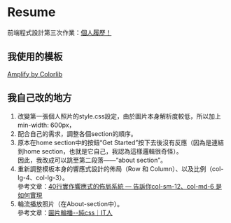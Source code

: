 # Resume
前端程式設計第三次作業：[個人履歷！](https://github.com/beth-ouyang/resume)



## 我使用的模板
[Amplify by Colorlib](https://colorlib.com/wp/template/amplify/)


## 我自己改的地方

1. 改變第一張個人照片的style.css設定，由於圖片本身解析度較低，所以加上 min-width: 600px，
2. 配合自己的需求，調整各個section的順序。
3. 原本在home section中的按鈕“Get Started”按下去後沒有反應（因為是連結到home section，也就是它自己，我認為這樣邏輯很奇怪）。<br>因此，我改成可以跳至第二段落——“about section”。
4. 重新調整模板本身的響應式設計的佈局（Row 和 Column）、以及比例（col-lg-4、col-lg-3）。<br>參考文章：[40行實作響應式的佈局系統 — 告訴你col-sm-12、col-md-6 是如何實現](https://reurl.cc/b5eOOd)
5. 輪流播放照片（在About-section中）。<br>參考文章：[圖片輪播--純css｜IT人](https://iter01.com/157370.html)
